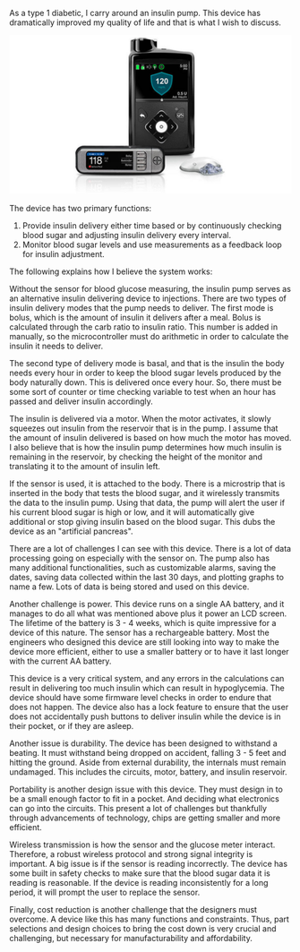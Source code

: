 As a type 1 diabetic, I carry around an insulin pump. This device has dramatically improved my quality of life and that is what I wish to discuss.

![G670 Medtronic Pump](https://github.com/Thisisme125/embsys100/blob/master/assignment01/images/G670.jpg)

The device has two primary functions:

1.	Provide insulin delivery either time based or by continuously checking blood sugar and adjusting insulin delivery every interval.
2.	Monitor blood sugar levels and use measurements as a feedback loop for insulin adjustment.

The following explains how I believe the system works:

Without the sensor for blood glucose measuring, the insulin pump serves as an alternative insulin delivering device to injections. There are two types of insulin delivery modes that the pump needs to deliver. The first mode is bolus, which is the amount of insulin it delivers after a meal. Bolus is calculated through the carb ratio to insulin ratio. This number is added in manually, so the microcontroller must do arithmetic in order to calculate the insulin it needs to deliver.

The second type of delivery mode is basal, and that is the insulin the body needs every hour in order to keep the blood sugar levels produced by the body naturally down. This is delivered once every hour. So, there must be some sort of counter or time checking variable to test when an hour has passed and deliver insulin accordingly.

The insulin is delivered via a motor. When the motor activates, it slowly squeezes out insulin from the reservoir that is in the pump. I assume that the amount of insulin delivered is based on how much the motor has moved. I also believe that is how the insulin pump determines how much insulin is remaining in the reservoir, by checking the height of the monitor and translating it to the amount of insulin left.

If the sensor is used, it is attached to the body. There is a microstrip that is inserted in the body that tests the blood sugar, and it wirelessly transmits the data to the insulin pump. Using that data, the pump will alert the user if his current blood sugar is high or low, and it will automatically give additional or stop giving insulin based on the blood sugar. This dubs the device as an "artificial pancreas".

There are a lot of challenges I can see with this device. There is a lot of data processing going on especially with the sensor on. The pump also has many additional functionalities, such as customizable alarms, saving the dates, saving data collected within the last 30 days, and plotting graphs to name a few. Lots of data is being stored and used on this device.

Another challenge is power. This device runs on a single AA battery, and it manages to do all what was mentioned above plus it power an LCD screen. The lifetime of the battery is 3 - 4 weeks, which is quite impressive for a device of this nature. The sensor has a rechargeable battery. Most the engineers who designed this device are still looking into way to make the device more efficient, either to use a smaller battery or to have it last longer with the current AA battery.

This device is a very critical system, and any errors in the calculations can result in delivering too much insulin which can result in hypoglycemia. The device should have some firmware level checks in order to endure that does not happen. The device also has a lock feature to ensure that the user does not accidentally push buttons to deliver insulin while the device is in their pocket, or if they are asleep.

Another issue is durability. The device has been designed to withstand a beating. It must withstand being dropped on accident, falling 3 - 5 feet and hitting the ground. Aside from external durability, the internals must remain undamaged. This includes the circuits, motor, battery, and insulin reservoir.

Portability is another design issue with this device. They must design in to be a small enough factor to fit in a pocket. And deciding what electronics can go into the circuits. This present a lot of challenges but thankfully through advancements of technology, chips are getting smaller and more efficient.

Wireless transmission is how the sensor and the glucose meter interact. Therefore, a robust wireless protocol and strong signal integrity is important. A big issue is if the sensor is reading incorrectly. The device has some built in safety checks to make sure that the blood sugar data it is reading is reasonable. If the device is reading inconsistently for a long period, it will prompt the user to replace the sensor.

Finally, cost reduction is another challenge that the designers must overcome. A device like this has many functions and constraints. Thus, part selections and design choices to bring the cost down is very crucial and challenging, but necessary for manufacturability and affordability.
